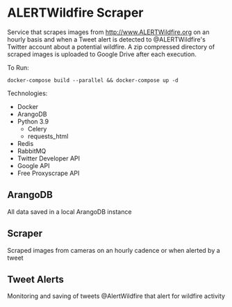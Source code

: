 # ALERTWildfire Scraper

Service that scrapes images from http://www.ALERTWildfire.org on an hourly basis and when a Tweet alert is detected to @ALERTWildfire's Twitter account about a potential wildfire. A zip compressed directory of scraped images is uploaded to Google Drive after each execution.

To Run:
```
docker-compose build --parallel && docker-compose up -d
```

Technologies:
* Docker
* ArangoDB
* Python 3.9
  * Celery
  * requests_html
* Redis
* RabbitMQ
* Twitter Developer API
* Google API
* Free Proxyscrape API

## ArangoDB
All data saved in a local ArangoDB instance

## Scraper
Scraped images from cameras on an hourly cadence or when alerted by a tweet

## Tweet Alerts
Monitoring and saving of tweets @AlertWildfire that alert for wildfire activity
